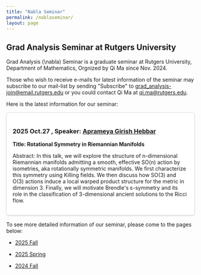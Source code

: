 ```yaml
---
title: "Nabla Seminar"
permalink: /nablaseminar/
layout: page
---
```

<script src="https://cdnjs.cloudflare.com/ajax/libs/mathjax/3.2.2/es5/tex-mml-chtml.min.js"></script>
<style>
    .seminar-card {
        background-color: white;
        border: 1px solid #ddd;
        padding: 1rem;
        margin-bottom: 1rem;
        border-radius: 5px;
        box-shadow: 0 2px 4px rgba(0, 0, 0, 0.1);
    }
</style>


## Grad Analysis Seminar at Rutgers University

Grad Analysis \(\nabla\) Seminar is a graduate seminar at Rutgers University, Department of Mathematics, Orgnized by Qi Ma since Nov. 2024.

Those who wish to receive e-mails for latest information of the seminar may subscribe to our mail-list by sending "Subscribe" 
to <grad_analysis-join@email.rutgers.edu> or you could contact Qi Ma at <qi.ma@rutgers.edu>.

Here is the latest information for our seminar:

<div class="seminar-card">
    <h3>2025 Oct.27 , Speaker: <a href="https://sites.google.com/view/gh-aprameya/">Aprameya Girish Hebbar</a></h3>
    <p><strong>Title: Rotational Symmetry in Riemannian Manifolds  </strong></p>
    <p>Abstract: In this talk, we will explore the structure of n-dimensional Riemannian manifolds admitting a smooth, effective SO(n) action by isometries, aka rotationally symmetric manifolds. We first characterize this symmetry using Killing fields. We then discuss how SO(3) and O(3) actions induce a local warped product structure for the metric in dimension 3. Finally, we will motivate Brendle's ε-symmetry and its role in the classification of 3-dimensional ancient solutions to the Ricci flow. </p>
</div>

To see more detailed information of our seminar, please come to the pages below:

* [2025 Fall](../_pages/NablaSeminar2025Fall.md)

* [2025 Spring](../_pages/NablaSeminar2025Spring.md)

* [2024 Fall](../_pages/NablaSeminar2024Fall.md)